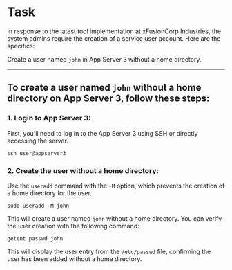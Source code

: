 # Task
In response to the latest tool implementation at xFusionCorp Industries, the system admins require the creation of a service user account. Here are the specifics:

Create a user named `john` in App Server 3 without a home directory.

---

## To create a user named `john` without a home directory on App Server 3, follow these steps:

### 1. Login to App Server 3:
First, you'll need to log in to the App Server 3 using SSH or directly accessing the server.

`ssh user@appserver3`

### 2. Create the user without a home directory:
Use the `useradd` command with the `-M` option, which prevents the creation of a home directory for the user.

`sudo useradd -M john`

This will create a user named `john` without a home directory. You can verify the user creation with the following command:

`getent passwd john`

This will display the user entry from the `/etc/passwd` file, confirming the user has been added without a home directory.

